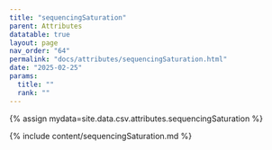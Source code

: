 ```yaml
---
title: "sequencingSaturation"
parent: Attributes
datatable: true
layout: page
nav_order: "64"
permalink: "docs/attributes/sequencingSaturation.html"
date: "2025-02-25"
params:
  title: ""
  rank: ""
---
```

{% assign mydata=site.data.csv.attributes.sequencingSaturation %} 

{% include content/sequencingSaturation.md %}
